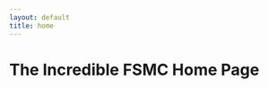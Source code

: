 ```yaml
---
layout: default
title: home
---
```

<div class="page-heading"><h1>The Incredible FSMC Home Page</h1></div>
<div class="page-text">
    <p>
	    <script>
	        const motd = [
			    "Congratulations, you've reached here!",
			    "Welcome to sweet f!$# all!",
			    "Budget cuts mean this MOTD sucks.",
			    "Ghidra is... Ghidra.",
			    "Battenbergs are a very delicious type of cake.",
			    "If you go to the Big Mine, make sure to put X key somewhere...",
			    "Eiichi Hasagawa is an MVP.",
			    "Kraken caps! Get 'em while they're hot!",
			    "'How do you know she is a witch?'",
			    "lab313ru is an MVP.",
			    "Supplying mods for King's Field since 2021.",
                "YOU CAN'T CUT BACK ON MOTD FUNDING! YOU WILL REGRET THIS!",
                "Optimization protip: Bake your Gouraud shading into textures to avoid higher framerates",
                "KFModTool Creative Cloud - now only $499 a week!",
                "Mendzen is an MVP.",
                "What in Tarn nation?!"
            ];
			
			document.write(motd[Math.floor(motd.length * Math.random())]);
	    </script>
	</p>
</div>
<div class="page-heading"><h1>Posts:</h1>
	{% for post in site.posts %}
	<div class="page-text">
	<a href="{{ post.url }}"><h1>{{post.title}} - {{ post.date | date: "%Y/%m/%d"}}</h1></a>
		{% if post.excerpt %}
		{{ post.excerpt }}
		{% endif %}
	<hr>
	</div>
	{% endfor %}
</div>
